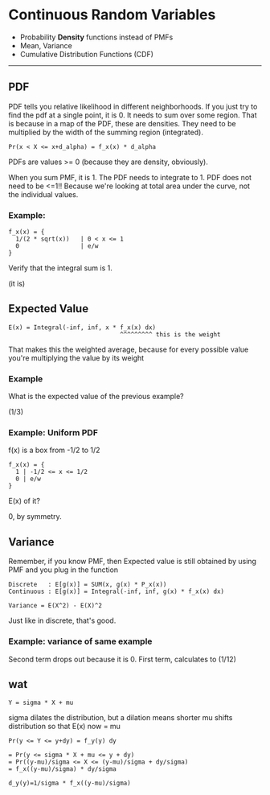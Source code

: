 # Continuous Random Variables

* Probability __Density__ functions instead of PMFs
* Mean, Variance
* Cumulative Distribution Functions (CDF)

______

## PDF

PDF tells you relative likelihood in different neighborhoods. If you just try to find the pdf at a single point, it is 0. It needs to sum over some region. That is because in a map of the PDF, these are densities. They need to be multiplied by the width of the summing region (integrated).

```
Pr(x < X <= x+d_alpha) = f_x(x) * d_alpha
```

PDFs are values >= 0 (because they are density, obviously).

When you sum PMF, it is 1. The PDF needs to integrate to 1. PDF does not need to be <=1!! Because we're looking at total area under the curve, not the individual values.

### Example:

```
f_x(x) = {
  1/(2 * sqrt(x))   | 0 < x <= 1
  0                 | e/w
}
```

Verify that the integral sum is 1.

(it is)

## Expected Value

```
E(x) = Integral(-inf, inf, x * f_x(x) dx)
                               ^^^^^^^^^ this is the weight
```
That makes this the weighted average, because for every possible value you're multiplying the value by its weight

### Example
What is the expected value of the previous example?

(1/3)

### Example: Uniform PDF

f(x) is a box from -1/2 to 1/2

```
f_x(x) = {
  1 | -1/2 <= x <= 1/2
  0 | e/w
}
```

E(x) of it?

0, by symmetry.

## Variance

Remember, if you know PMF, then Expected value is still obtained by using PMF and you plug in the function

```
Discrete   : E[g(x)] = SUM(x, g(x) * P_x(x))
Continuous : E[g(x)] = Integral(-inf, inf, g(x) * f_x(x) dx)

Variance = E(X^2) - E(X)^2
```

Just like in discrete, that's good.

### Example: variance of same example

Second term drops out because it is 0. First term, calculates to (1/12)

## wat

```
Y = sigma * X + mu
```

sigma dilates the distribution, but a dilation means shorter
mu shifts distribution so that E(x) now = mu

```
Pr(y <= Y <= y+dy) = f_y(y) dy

= Pr(y <= sigma * X + mu <= y + dy)
= Pr((y-mu)/sigma <= X <= (y-mu)/sigma + dy/sigma)
= f_x((y-mu)/sigma) * dy/sigma

d_y(y)=1/sigma * f_x((y-mu)/sigma)
```
